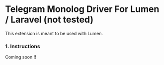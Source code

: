 # Telegram Monolog Driver For Lumen / Laravel (not tested)

This extension is meant to be used with Lumen.

### 1. Instructions
Coming soon !!
